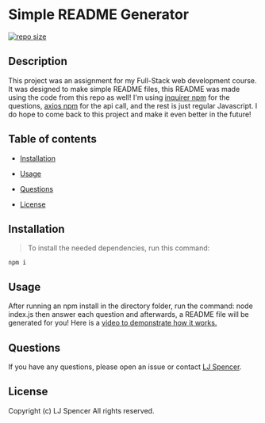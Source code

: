 # Simple README Generator

[![repo size](https://img.shields.io/github/repo-size/hockeyduck3/Simple-README-Generator)](https://github.com/hockeyduck3/Simple-README-Generator)

## Description

This project was an assignment for my Full-Stack web development course. It was designed to make simple README files, this README was made using the code from this repo as well! I'm using [inquirer npm](https://www.npmjs.com/package/inquirer) for the questions, [axios npm](https://www.npmjs.com/package/axios) for the api call, and the rest is just regular Javascript. I do hope to come back to this project and make it even better in the future!

## Table of contents

* [Installation](#installation)

* [Usage](#usage)

* [Questions](#questions)

* [License](#license)

## Installation

>To install the needed dependencies, run this command:

```
npm i
```

## Usage

After running an npm install in the directory folder, run the command: node index.js then answer each question and afterwards, a README file will be generated for you! Here is a [video to demonstrate how it works.](https://youtu.be/eWv_DmCmVxg)

## Questions

If you have any questions, please open an issue or contact [LJ Spencer](https://github.com/hockeyduck3).

## License
Copyright (c) LJ Spencer All rights reserved.
